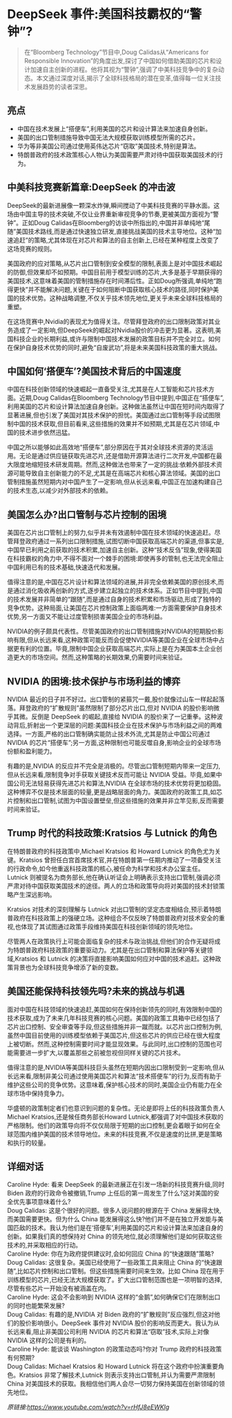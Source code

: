 # DeepSeek 事件:美国科技霸权的“警钟”?

>在“Bloomberg Technology”节目中,Doug Calidas从“Americans for Responsible Innovation”的角度出发,探讨了中国如何借助美国的芯片和设计加速自主创新的进程。他将其视为“警钟”,强调了中美科技竞争中的复杂动态。本文通过深度对话,揭示了全球科技格局的潜在变革,值得每一位关注技术发展趋势的读者深思。

## 亮点
- 中国在技术发展上“搭便车”,利用美国的芯片和设计算法来加速自身创新。  
- 美国的出口管制措施导致中国无法大规模获取训练模型所需的芯片。  
- 华为等非美国公司通过使用英伟达芯片“窃取”美国技术,特别是算法。  
- 特朗普政府的技术政策核心人物认为美国需要严肃对待中国获取美国技术的行为。  

## 中美科技竞赛新篇章:DeepSeek 的冲击波
DeepSeek的最新进展像一颗深水炸弹,瞬间搅动了中美科技竞赛的平静水面。这场由中国主导的技术突破,不仅让业界重新审视竞争的节奏,更被美国方面视为“警钟”。正如Doug Calidas在Bloomberg的访谈中所指出的,中国并非单纯地“尾随”美国技术路线,而是通过快速独立研发,直接挑战美国的技术主导地位。这种“加速追赶”的策略,尤其体现在对芯片和算法的自主创新上,已经在某种程度上改变了这场竞赛的规则。

美国政府的应对策略,从芯片出口管制到安全模型的限制,表面上是对中国技术崛起的防御,但效果却不如预期。中国目前用于模型训练的芯片,大多是基于早期获得的美国技术,这意味着美国的管制措施存在时间滞后性。正如Doug所强调,单纯地“跑得更快”并不能解决问题,关键在于如何阻断中国获取核心技术的路径,同时保护美国的技术优势。这种战略调整,不仅关乎技术领先地位,更关乎未来全球科技格局的重塑。

在这场竞赛中,Nvidia的表现尤为值得关注。尽管拜登政府的出口限制政策对其业务造成了一定影响,但DeepSeek的崛起对Nvidia股价的冲击更为显著。这表明,美国科技企业的长期利益,或许与限制中国技术发展的政策目标并不完全对立。如何在保护自身技术优势的同时,避免“自废武功”,将是未来美国科技政策的重大挑战。

## 中国如何‘搭便车’?美国技术背后的中国速度
中国在科技创新领域的快速崛起一直备受关注,尤其是在人工智能和芯片技术方面。近期,Doug Calidas在Bloomberg Technology节目中提到,中国正在“搭便车”,利用美国的芯片和设计算法加速自身创新。这种做法虽然让中国在短时间内取得了显著进展,但也引发了美国对其技术保护的担忧。美国通过出口管制等手段试图限制中国的技术获取,但目前看来,这些措施的效果并不如预期,尤其是在芯片领域,中国的技术进步依然迅猛。

中国之所以能够如此高效地“搭便车”,部分原因在于其对全球技术资源的灵活运用。无论是通过供应链获取先进芯片,还是借助开源算法进行二次开发,中国都在最大限度地缩短技术研发周期。然而,这种做法也带来了一定的挑战:依赖外部技术资源可能导致自主创新能力的不足,尤其是在高端芯片和核心算法领域。美国的出口管制措施虽然短期内对中国产生了一定影响,但从长远来看,中国正在加速构建自己的技术生态,以减少对外部技术的依赖。

## 美国怎么办?出口管制与芯片控制的困境
美国在芯片出口管制上的努力,似乎并未有效遏制中国在技术领域的快速追赶。尽管拜登政府通过一系列出口限制措施,试图切断中国获取高端芯片的渠道,但事实是,中国早已利用之前获取的技术积累,加速自主创新。这种“技术反刍”现象,使得美国在科技霸权的角力中,不得不面对一个棘手的困境:即使再多的管制,也无法完全阻止中国利用已有的技术基础,快速迭代和发展。  

值得注意的是,中国在芯片设计和算法领域的进展,并非完全依赖美国的原创技术,而是通过消化吸收再创新的方式,逐步建立起独立的技术体系。正如节目中提到,中国的技术发展并非简单的“跟随”,而是通过自身的技术积累和市场驱动,形成了独特的竞争优势。这种局面,让美国在芯片控制政策上面临两难:一方面需要保护自身技术优势,另一方面又不能让过度管制损害美国企业的市场利益。  

NVIDIA的例子颇具代表性。尽管美国政府的出口管制措施对NVIDIA的短期股价影响有限,但从长远来看,这种政策可能反而会促使NVIDIA等美国企业在全球市场中占据更有利的位置。毕竟,限制中国企业获取高端芯片,实际上是在为美国本土企业创造更大的市场空间。然而,这种策略的长期效果,仍需要时间来验证。

## NVIDIA 的困境:技术保护与市场利益的博弈
NVIDIA 最近的日子并不好过。出口管制的紧箍咒一戴,股价就像过山车一样起起落落。拜登政府的“扩散规则”虽然限制了部分芯片出口,但对 NVIDIA 的股价影响微乎其微。反倒是 DeepSeek 的崛起,直接给 NVIDIA 的股价来了一记重拳。这种波动背后,折射出一个更深层的问题:美国科技企业在技术保护与市场利益之间的两难选择。一方面,严格的出口管制确实能防止技术外流,尤其是防止中国公司通过 NVIDIA 的芯片“搭便车”;另一方面,这种限制也可能反噬自身,影响企业的全球市场份额和盈利能力。

有趣的是,NVIDIA 的反应并不完全是消极的。尽管出口管制短期内带来一定压力,但从长远来看,限制竞争对手获取关键技术反而可能让 NVIDIA 受益。毕竟,如果中国公司无法轻易获得先进芯片和算法,NVIDIA 在全球市场的技术优势将更加稳固。这种博弈不仅是技术层面的较量,更是战略层面的角力。美国政府的政策工具,如芯片控制和出口管制,试图为中国设置壁垒,但这些措施的效果并非立竿见影,反而需要时间来验证。

## Trump 时代的科技政策:Kratsios 与 Lutnick 的角色
在特朗普政府的科技政策中,Michael Kratsios 和 Howard Lutnick 的角色尤为关键。Kratsios 曾担任白宫首席技术官,并在特朗普第一任期内推动了一项备受关注的行政命令,如今他重返科技政策的核心,被任命为科学和技术办公室主任。Lutnick 则被提名为商务部长,他在确认听证会上明确表示支持出口管制,强调必须严肃对待中国获取美国技术的途径。两人的立场和政策导向将对美国的技术封锁策略产生深远影响。

Kratsios 对技术的深刻理解与 Lutnick 对出口管制的坚定态度相结合,预示着特朗普政府在科技政策上的强硬立场。这种组合不仅反映了特朗普政府对技术安全的重视,也体现了其试图通过政策手段维持美国在科技创新领域的领先地位。

尽管两人在政策执行上可能会面临复杂的技术与政治挑战,但他们的合作无疑将成为特朗普政府科技政策的重要驱动力。尤其是在出口管制和算法保护等关键领域,Kratsios 和 Lutnick 的决策将直接影响美国如何应对中国的技术追赶。这种政策背景也为全球科技竞争增添了新的变数。

## 美国还能保持科技领先吗?未来的挑战与机遇
面对中国在科技领域的快速追赶,美国如何在保持创新领先的同时,有效限制中国的技术获取,成为了未来几年科技竞赛的核心问题。美国的政策工具箱中已经包括了芯片出口控制、安全审查等手段,但这些措施并非一蹴而就。以芯片出口控制为例,虽然中国目前使用的训练模型依赖于美国芯片,但这些芯片的供应已经在很大程度上被切断。然而,这种控制需要时间才能显现效果。与此同时,出口控制的范围也可能需要进一步扩大,以覆盖那些之前被忽视但同样关键的芯片技术。

值得注意的是,NVIDIA等美国科技巨头虽然在短期内因出口限制受到一定影响,但从长远来看,限制非美公司通过使用美国芯片和算法“技术搭便车”的行为,反而有助于维护这些公司的竞争优势。这意味着,保护核心技术的同时,美国企业仍有能力在全球市场中保持竞争力。

华盛顿的政策制定者们也意识到问题的复杂性。无论是即将上任的科技政策负责人Michael Kratsios,还是候任商务部长Howard Lutnick,都强调了对中国技术获取的严格限制。他们的政策导向将不仅仅局限于短期的出口控制,更会着眼于如何在全球范围内维护美国的技术领导地位。未来的科技竞赛,不仅是速度的比拼,更是策略和执行的较量。

## 详细对话
Caroline Hyde: 看来 DeepSeek 的最新进展正在引发一场新的科技竞赛升级,同时 Biden 政府的行政命令被撤销,Trump 上任后的第一周发生了什么?这对美国的安全优先事项意味着什么?  
Doug Calidas: 这是个很好的问题。很多人说问题的根源在于 China 发展得太快,而美国需要更快。但为什么 China 能发展得这么快?他们并不是在独立开发能与美国匹敌的技术。我认为他们是在‘搭便车’,利用美国的芯片和设计算法来加速自身的创新。如果我们真的想保持对 China 的领先地位,就必须理解他们是如何获取这些技术的,并采取相应的行动。  
Caroline Hyde: 你在为政府提供建议时,会如何回应 China 的“快速跟随”策略?  
Doug Calidas: 这很复杂。美国已经使用了一些政策工具来阻止 China 的“快速跟随”,比如芯片控制和出口管制。但这些措施需要时间来生效。比如 China 现在用于训练模型的芯片,已经无法大规模获取了。扩大出口管制范围也是一项明智的选择,尽管有些芯片一开始没有被涵盖在内。  
Caroline Hyde: 这会不会影响到 NVIDIA 这样的“金鹅”,如何确保它们在限制出口的同时也能繁荣发展?  
Doug Calidas: 有趣的是,NVIDIA 对 Biden 政府的“扩散规则”反应强烈,但这对他们的股价影响很小。DeepSeek 事件对 NVIDIA 股价的影响反而更大。我认为从长远来看,阻止非美国公司利用 NVIDIA 的芯片和算法“窃取”技术,实际上对像 NVIDIA 这样的公司是有利的。  
Caroline Hyde: 能谈谈 Washington 的政策动态吗?你对 Trump 政府的科技政策有何预期?  
Doug Calidas: Michael Kratsios 和 Howard Lutnick 将在这个政府中扮演重要角色。Kratsios 非常了解技术,Lutnick 则表示支持出口管制,并认为需要严肃限制 China 对美国技术的获取。我相信他们两人会尽一切努力保持美国在创新领域的领先地位。

_原链接:https://www.youtube.com/watch?v=rHfJ8eEWKlg_